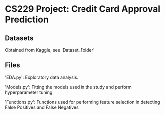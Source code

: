 # CS229 Project: Credit Card Approval Prediction

## Datasets
Obtained from Kaggle, see 'Dataset_Folder'

## Files
'EDA.py': Exploratory data analysis.

'Models.py': Fitting the models used in the study and perform hyperparameter tuning

'Functions.py': Functions used for performing feature selection in detecting False Positives and False Negatives
